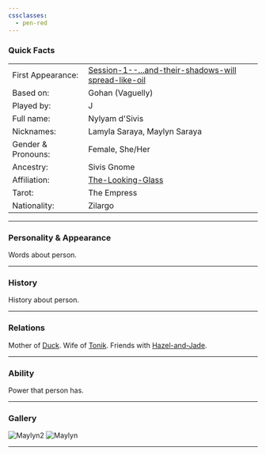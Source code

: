 ```yaml
---
cssclasses:
  - pen-red
---
```

### Quick Facts

|                    |                                                                                                                                                         |
| ------------------ | ------------------------------------------------------------------------------------------------------------------------------------------------------- |
| First Appearance:  | [Session-1--...and-their-shadows-will spread-like-oil](../-Session_Notes/Session-1--...and-their-shadows-will%20spread-like-oil.md) |
| Based on:          | Gohan (Vaguelly)                                                                                                                                        |
| Played by:         | J                                                                                                                                                       |
| Full name:         | Nylyam d'Sivis                                                                                                                                          |
| Nicknames:         | Lamyla Saraya, Maylyn Saraya                                                                                                                            |
| Gender & Pronouns: | Female, She/Her                                                                                                                                         |
| Ancestry:          | Sivis Gnome                                                                                                                                             |
| Affiliation:       | [The-Looking-Glass](../The-Looking-Glass.md)                                                                                                        |
| Tarot:             | The Empress                                                                                                                                             |
| Nationality:       | Zilargo                                                                                                                                                 |
***
### Personality & Appearance
Words about person.

***
### History
History about person.

***
### Relations
Mother of [Duck](Duck.md).
Wife of [Tonik](Tonik.md).
Friends with [Hazel-and-Jade](Hazel-and-Jade.md).

***
### Ability
Power that person has.

***
### Gallery

![Maylyn2](../../../../../99%20-%20META/attachments/Maylyn2.png)
![Maylyn](../../../../../99%20-%20META/attachments/Maylyn.png)
***

